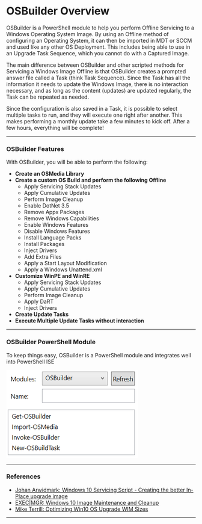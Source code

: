 # OSBuilder Overview

OSBuilder is a PowerShell module to help you perform Offline Servicing to a Windows Operating System Image.  By using an Offline method of configuring an Operating System, it can then be imported in MDT or SCCM and used like any other OS Deployment.  This includes being able to use in an Upgrade Task Sequence, which you cannot do with a Captured Image.

The main difference between OSBuilder and other scripted methods for Servicing a Windows Image Offline is that OSBuilder creates a prompted answer file called a Task \(think Task Sequence\).  Since the Task has all the information it needs to update the Windows Image, there is no interaction necessary, and as long as the content \(updates\) are updated regularly, the Task can be repeated as needed.

Since the configuration is also saved in a Task, it is possible to select multiple tasks to run, and they will execute one right after another.  This makes performing a monthly update take a few minutes to kick off.  After a few hours, everything will be complete!

---

### OSBuilder Features

With OSBuilder, you will be able to perform the following:

* **Create an OSMedia Library**
* **Create a custom OS Build and perform the following Offline**
  * Apply Servicing Stack Updates
  * Apply Cumulative Updates
  * Perform Image Cleanup
  * Enable DotNet 3.5
  * Remove Appx Packages
  * Remove Windows Capabilities
  * Enable Windows Features
  * Disable Windows Features
  * Install Language Packs
  * Install Packages
  * Inject Drivers
  * Add Extra Files
  * Apply a Start Layout Modification
  * Apply a Windows Unattend.xml
* **Customize WinPE and WinRE**
  * Apply Servicing Stack Updates
  * Apply Cumulative Updates
  * Perform Image Cleanup
  * Apply DaRT
  * Inject Drivers
* **Create Update Tasks**
* **Execute Multiple Update Tasks without interaction**

---


### OSBuilder PowerShell Module

To keep things easy, OSBuilder is a PowerShell module and integrates well into PowerShell ISE


![](/assets/2018-07-10_11-21-36.png)


---

### References

* [Johan Arwidmark: Windows 10 Servicing Script - Creating the better In-Place upgrade image](https://deploymentresearch.com/Research/Post/672/Windows-10-Servicing-Script-Creating-the-better-In-Place-upgrade-image)
* [EXEC\|MGR: Windows 10 Image Maintenance and Cleanup](https://execmgr.net/2018/06/07/windows-10-image-maintenance/)
* [Mike Terrill: Optimizing Win10 OS Upgrade WIM Sizes](https://miketerrill.net/2018/06/23/optimizing-win10-os-upgrade-wim-sizes/)

---



